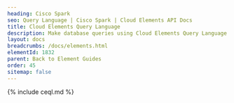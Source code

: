 ```yaml
---
heading: Cisco Spark
seo: Query Language | Cisco Spark | Cloud Elements API Docs
title: Cloud Elements Query Language
description: Make database queries using Cloud Elements Query Language.
layout: docs
breadcrumbs: /docs/elements.html
elementId: 1832
parent: Back to Element Guides
order: 45
sitemap: false
---
```


{% include ceql.md %}
